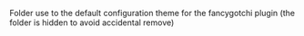 Folder use to the default configuration theme for the fancygotchi plugin (the folder is hidden to avoid accidental remove)

